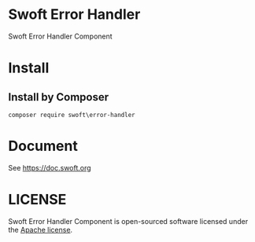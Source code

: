 # Swoft Error Handler
Swoft Error Handler Component

# Install

## Install by Composer 
`composer require swoft\error-handler`  
# Document
See https://doc.swoft.org   

# LICENSE
Swoft Error Handler Component is open-sourced software licensed under the [Apache license](LICENSE).
